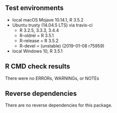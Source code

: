 ## Test environments

* local macOS Mojave 10.14.1, R 3.5.2
* Ubuntu trusty (14.04.5 LTS) via travis-ci
  - R 3.2.5, 3.3.3, 3.4.4
  - R-oldrel = R 3.5.1
  - R-release = R 3.5.2
  - R-devel = (unstable) (2019-01-08 r75959)
* local Windows 10, R 3.5.1

## R CMD check results

There were no ERRORs, WARNINGs, or NOTEs

## Reverse dependencies

There are no reverse dependencies for this package.
